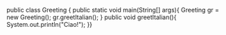 public class Greeting {
public static void main(String[] args){
Greeting gr = new Greeting();
gr.greetItalian();
}
public void greetItalian(){
System.out.println("Ciao!");
}}